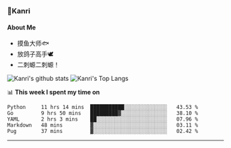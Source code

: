 ### 🌱Kanri
#### About Me
- 摸鱼大师🐟
- 放鸽子高手🕊
- 二刺螈二刺螈！

![Kanri's github stats](https://github-readme-stats.vercel.app/api?username=Yiwen-Chan&show_icons=true&theme=vue&line_height=20)
![Kanri's Top Langs](https://github-readme-stats.vercel.app/api/top-langs/?username=Yiwen-Chan&layout=compact&theme=vue&card_width=270)

📊 **This week I spent my time on**
<!--START_SECTION:waka-->
```text
Python     11 hrs 14 mins  ███████████░░░░░░░░░░░░░░   43.53 % 
Go         9 hrs 50 mins   █████████▓░░░░░░░░░░░░░░░   38.10 % 
YAML       2 hrs 3 mins    ██░░░░░░░░░░░░░░░░░░░░░░░   07.96 % 
Markdown   48 mins         ▓░░░░░░░░░░░░░░░░░░░░░░░░   03.11 % 
Pug        37 mins         ▓░░░░░░░░░░░░░░░░░░░░░░░░   02.42 % 
```
<!--END_SECTION:waka-->

***

